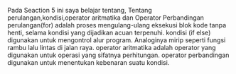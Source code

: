 Pada Seaction 5 ini saya belajar tentang, Tentang perulangan,kondisi,operator aritmatika dan Operator Perbandingan
perulangan(for) adalah proses mengulang-ulang eksekusi blok kode tanpa henti, selama kondisi yang dijadikan acuan terpenuhi.
kondisi (if else) digunakan untuk mengontrol alur program. Analoginya mirip seperti fungsi rambu lalu lintas di jalan raya.
operator aritmatika adalah operator yang digunakan untuk operasi yang sifatnya perhitungan.
operator perbandingan digunakan untuk menentukan kebenaran suatu kondisi.